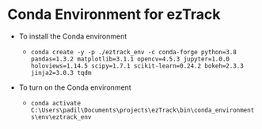 # Conda Environment for ezTrack

- To install the Conda environment
    - `conda create -y -p ./eztrack_env -c conda-forge python=3.8 pandas=1.3.2 matplotlib=3.1.1 opencv=4.5.3 jupyter=1.0.0 holoviews=1.14.5 scipy=1.7.1 scikit-learn=0.24.2 bokeh=2.3.3 jinja2=3.0.3 tqdm`

- To turn on the Conda environment
    - `conda activate C:\Users\padil\Documents\projects\ezTrack\bin\conda_environments\env\eztrack_env`
